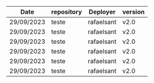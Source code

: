 | Date | repository | Deployer | version |
|------|------------|----------|---------|
|29/09/2023 |teste|rafaelsant|v2.0|
|29/09/2023 |teste|rafaelsant|v2.0|
|29/09/2023 |teste|rafaelsant|v2.0|
|29/09/2023 |teste|rafaelsant|v2.0|
|29/09/2023 |teste|rafaelsant|v2.0|
|29/09/2023 |teste|rafaelsant|v2.0|
